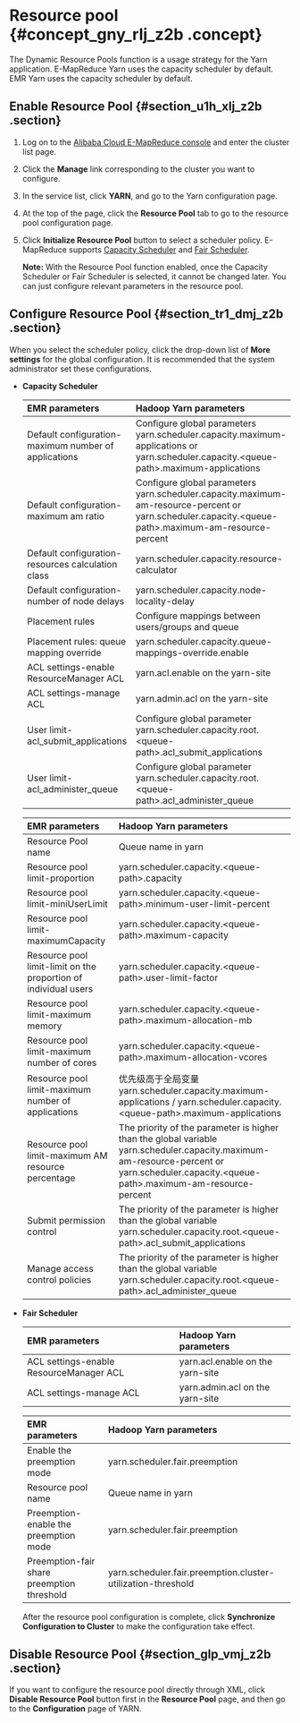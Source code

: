 # Resource pool {#concept_gny_rlj_z2b .concept}

The Dynamic Resource Pools function is a usage strategy for the Yarn application. E-MapReduce Yarn uses the capacity scheduler by default. EMR Yarn uses the capacity scheduler by default.

## Enable Resource Pool {#section_u1h_xlj_z2b .section}

1.  Log on to the [Alibaba Cloud E-MapReduce console](https://emr.console.aliyun.com/console) and enter the cluster list page.
2.  Click the **Manage** link corresponding to the cluster you want to configure.
3.  In the service list, click **YARN**, and go to the Yarn configuration page.
4.  At the top of the page, click the **Resource Pool** tab to go to the resource pool configuration page.
5.  Click **Initialize Resource Pool** button to select a scheduler policy. E-MapReduce supports [Capacity Scheduler](http://hadoop.apache.org/docs/r2.7.3/hadoop-yarn/hadoop-yarn-site/CapacityScheduler.html) and [Fair Scheduler](http://hadoop.apache.org/docs/r2.7.3/hadoop-yarn/hadoop-yarn-site/FairScheduler.html).

    **Note:** With the Resource Pool function enabled, once the Capacity Scheduler or Fair Scheduler is selected, it cannot be changed later. You can just configure relevant parameters in the resource pool.


## Configure Resource Pool {#section_tr1_dmj_z2b .section}

When you select the scheduler policy, click the drop-down list of **More settings** for the global configuration. It is recommended that the system administrator set these configurations.

-   **Capacity Scheduler**

    |EMR parameters|Hadoop Yarn parameters|
    |:-------------|:---------------------|
    |Default configuration-maximum number of applications|Configure global parameters yarn.scheduler.capacity.maximum-applications or yarn.scheduler.capacity.<queue-path\>.maximum-applications|
    |Default configuration-maximum am ratio|Configure global parameters yarn.scheduler.capacity.maximum-am-resource-percent or yarn.scheduler.capacity.<queue-path\>.maximum-am-resource-percent|
    |Default configuration-resources calculation class|yarn.scheduler.capacity.resource-calculator|
    |Default configuration-number of node delays|yarn.scheduler.capacity.node-locality-delay|
    |Placement rules|Configure mappings between users/groups and queue|
    |Placement rules: queue mapping override|yarn.scheduler.capacity.queue-mappings-override.enable|
    |ACL settings-enable ResourceManager ACL|yarn.acl.enable on the yarn-site|
    |ACL settings-manage ACL|yarn.admin.acl on the yarn-site|
    |User limit-acl\_submit\_applications|Configure global parameter yarn.scheduler.capacity.root.<queue-path\>.acl\_submit\_applications|
    |User limit-acl\_administer\_queue|Configure global parameter yarn.scheduler.capacity.root.<queue-path\>.acl\_administer\_queue|

    |EMR parameters|Hadoop Yarn parameters|
    |:-------------|:---------------------|
    |Resource Pool name|Queue name in yarn|
    |Resource pool limit-proportion|yarn.scheduler.capacity.<queue-path\>.capacity|
    |Resource pool limit-miniUserLimit|yarn.scheduler.capacity.<queue-path\>.minimum-user-limit-percent|
    |Resource pool limit-maximumCapacity|yarn.scheduler.capacity.<queue-path\>.maximum-capacity|
    |Resource pool limit-limit on the proportion of individual users|yarn.scheduler.capacity.<queue-path\>.user-limit-factor|
    |Resource pool limit-maximum memory|yarn.scheduler.capacity.<queue-path\>.maximum-allocation-mb|
    |Resource pool limit-maximum number of cores|yarn.scheduler.capacity.<queue-path\>.maximum-allocation-vcores|
    |Resource pool limit-maximum number of applications|优先级高于全局变量yarn.scheduler.capacity.maximum-applications / yarn.scheduler.capacity.<queue-path\>.maximum-applications|
    |Resource pool limit-maximum AM resource percentage|The priority of the parameter is higher than the global variable yarn.scheduler.capacity.maximum-am-resource-percent or yarn.scheduler.capacity.<queue-path\>.maximum-am-resource-percent|
    |Submit permission control|The priority of the parameter is higher than the global variable yarn.scheduler.capacity.root.<queue-path\>.acl\_submit\_applications|
    |Manage access control policies|The priority of the parameter is higher than the global variable yarn.scheduler.capacity.root.<queue-path\>.acl\_administer\_queue|

-   **Fair Scheduler**

    |EMR parameters|Hadoop Yarn parameters|
    |:-------------|:---------------------|
    |ACL settings-enable ResourceManager ACL|yarn.acl.enable on the yarn-site|
    |ACL settings-manage ACL|yarn.admin.acl on the yarn-site|

    |EMR parameters|Hadoop Yarn parameters|
    |:-------------|:---------------------|
    |Enable the preemption mode|yarn.scheduler.fair.preemption|
    |Resource pool name|Queue name in yarn|
    |Preemption-enable the preemption mode|yarn.scheduler.fair.preemption|
    |Preemption-fair share preemption threshold|yarn.scheduler.fair.preemption.cluster-utilization-threshold|

    After the resource pool configuration is complete, click **Synchronize Configuration to Cluster** to make the configuration take effect.


## Disable Resource Pool {#section_glp_vmj_z2b .section}

If you want to configure the resource pool directly through XML, click **Disable Resource Pool** button first in the **Resource Pool** page, and then go to the **Configuration** page of YARN.

